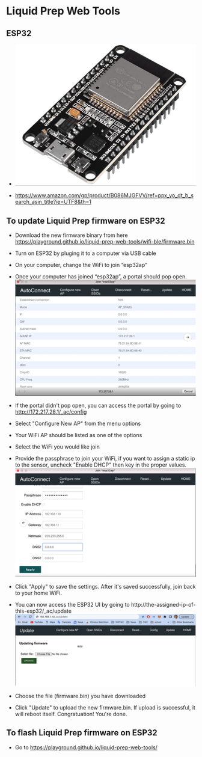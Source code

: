 # Liquid Prep Web Tools

## ESP32

- ![Alt text](image4.png?raw=true "Title")

- https://www.amazon.com/gp/product/B086MJGFVV/ref=ppx_yo_dt_b_search_asin_title?ie=UTF8&th=1

## To update Liquid Prep firmware on ESP32

- Download the new firmware binary from here https://playground.github.io/liquid-prep-web-tools/wifi-ble/firmware.bin

- Turn on ESP32 by pluging it to a computer via USB cable

- On your computer, change the WiFi to join “esp32ap”

- Once your computer has joined “esp32ap”, a portal should pop open. ![Alt text](image1.jpg?raw=true "Title")

- If the portal didn't pop open, you can access the portal by going to http://172.217.28.1/_ac/config

- Select "Configure New AP" from the menu options
- Your WiFi AP should be listed as one of the options
- Select the WiFi you would like join
- Provide the passphrase to join your WiFi, if you want to assign a static ip to the sensor, uncheck "Enable DHCP" then key in the proper values. ![Alt text](image2.jpg?raw=true "Title")

- Click "Apply" to save the settings. After it's saved successfully, join back to your home WiFi.
- You can now access the ESP32 UI by going to http://the-assigned-ip-of-this-esp32/\_ac/update ![atl text](image3.png?raw=true "Title")
- Choose the file (firmware.bin) you have downloaded
- Click "Update" to upload the new firmware.bin. If upload is successful, it will reboot itself. Congratuation! You're done.

## To flash Liquid Prep firmware on ESP32

- Go to https://playground.github.io/liquid-prep-web-tools/
